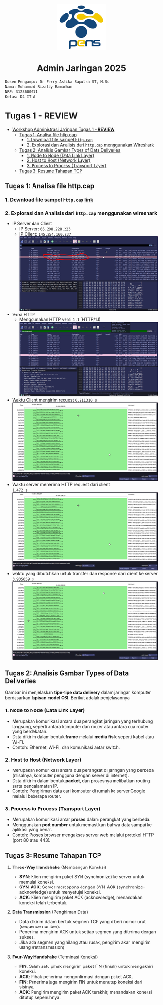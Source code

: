 <p align="center">
  <img src="../Logo_PENS.png" alt="Logo">
</p>

<h1 align="center">Admin Jaringan 2025</h1>

```
Dosen Pengampu: Dr Ferry Astika Saputra ST, M.Sc
Nama: Mohammad Rizaldy Ramadhan
NRP: 3123600011
Kelas: D4 IT A
```

# Tugas 1 - **REVIEW**

<!--toc:start-->
- [Workshop Administrasi Jaringan Tugas 1 - **REVIEW**](#workshop-administrasi-jaringan-tugas-1-review)
  - [Tugas 1: Analisa file http.cap](#tugas-1-analisa-file-httpcap)
    - [1. Download file sampel `http.cap`](#1-download-file-sampel-httpcap)
    - [2. Explorasi dan Analisis dari `http.cap` menggunakan Wireshark](#2-explorasi-dan-analisis-dari-httpcap-menggunakan-wireshark)
  - [Tugas 2: Analisis Gambar Types of Data Deliveries](#tugas-2-analisis-gambar-types-of-data-deliveries)
    - [1. Node to Node (Data Link Layer)](#1-node-to-node-data-link-layer)
    - [2. Host to Host (Network Layer)](#2-host-to-host-network-layer)
    - [3. Process to Process (Transport Layer)](#3-process-to-process-transport-layer)
  - [Tugas 3: Resume Tahapan TCP](#tugas-3-resume-tahapan-tcp)
<!--toc:end-->


## Tugas 1: Analisa file http.cap

### 1. Download file sampel `http.cap` [link](https://wiki.wireshark.org/uploads/27707187aeb30df68e70c8fb9d614981/http.cap)
### 2. Explorasi dan Analisis dari `http.cap` menggunakan wireshark 
- IP Server dan Client
  - IP Server: `65.208.228.223`
  - IP Client: `145.254.160.237`
  ![Screenshot 1](images/ss1.png)
- Versi HTTP
  - Menggunakan HTTP versi `1.1` (HTTP/1.1)
  ![Screenshot 2](images/ss2.png)
- Waktu Client mengirim request
  `0.911310 s`
  ![Screenshot 2](images/ss3.png)
- Waktu server menerima HTTP request dari client  
  `1.472 s` 
  ![Screenshot 2](images/ss3.png)
- waktu yang dibutuhkan untuk transfer dan response dari client ke server
  `3.935659 s` 
  ![Screenshot 2](images/ss4.png)

## Tugas 2: Analisis Gambar Types of Data Deliveries
Gambar ini menjelaskan **tipe-tipe data delivery** dalam jaringan komputer berdasarkan **lapisan model OSI**. Berikut adalah penjelasannya:

### **1. Node to Node (Data Link Layer)**
   - Merupakan komunikasi antara dua perangkat jaringan yang terhubung langsung, seperti antara komputer dan router atau antara dua router yang berdekatan.
   - Data dikirim dalam bentuk **frame** melalui **media fisik** seperti kabel atau Wi-Fi.
   - Contoh: Ethernet, Wi-Fi, dan komunikasi antar switch.

### **2. Host to Host (Network Layer)**
   - Merupakan komunikasi antara dua perangkat di jaringan yang berbeda (misalnya, komputer pengguna dengan server di internet).
   - Data dikirim dalam bentuk **packet**, dan prosesnya melibatkan routing serta pengalamatan IP.
   - Contoh: Pengiriman data dari komputer di rumah ke server Google melalui beberapa router.

### **3. Process to Process (Transport Layer)**
   - Merupakan komunikasi antar **proses** dalam perangkat yang berbeda.
   - Menggunakan **port number** untuk memastikan bahwa data sampai ke aplikasi yang benar.
   - Contoh: Proses browser mengakses server web melalui protokol HTTP (port 80 atau 443).

## Tugas 3: Resume Tahapan TCP

1. **Three-Way Handshake** (Membangun Koneksi)  
   - **SYN**: Klien mengirim paket SYN (synchronize) ke server untuk memulai koneksi.  
   - **SYN-ACK**: Server merespons dengan SYN-ACK (synchronize-acknowledge) untuk menyetujui koneksi.  
   - **ACK**: Klien mengirim paket ACK (acknowledge), menandakan koneksi telah terbentuk.  

2. **Data Transmission** (Pengiriman Data)  
   - Data dikirim dalam bentuk segmen TCP yang diberi nomor urut (sequence number).  
   - Penerima mengirim ACK untuk setiap segmen yang diterima dengan sukses.  
   - Jika ada segmen yang hilang atau rusak, pengirim akan mengirim ulang (retransmission).  

3. **Four-Way Handshake** (Terminasi Koneksi)  
   - **FIN**: Salah satu pihak mengirim paket FIN (finish) untuk mengakhiri koneksi.  
   - **ACK**: Pihak penerima mengonfirmasi dengan paket ACK.  
   - **FIN**: Penerima juga mengirim FIN untuk menutup koneksi dari sisinya.  
   - **ACK**: Pengirim mengirim paket ACK terakhir, menandakan koneksi ditutup sepenuhnya.  
